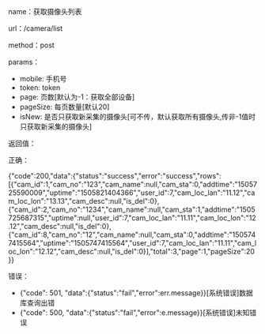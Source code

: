 name：获取摄像头列表

url：/camera/list

method：post

params：

* mobile: 手机号
* token: token
* page: 页数[默认为-1：获取全部设备]
* pageSize: 每页数量[默认20]
* isNew: 是否只获取新采集的摄像头[可不传，默认获取所有摄像头,传非-1值时只获取新采集的摄像头]


返回值：

正确：

{"code":200,"data":{"status":"success","error":"success","rows":[{"cam_id":1,"cam_no":"123","cam_name":null,"cam_sta":0,"addtime":"1505725590009","uptime":"1505821404366","user_id":7,"cam_loc_lan":"11.12","cam_loc_lon":"13.13","cam_desc":null,"is_del":0},{"cam_id":2,"cam_no":"1234","cam_name":null,"cam_sta":1,"addtime":"1505725687315","uptime":null,"user_id":7,"cam_loc_lan":"11.11","cam_loc_lon":"12.12","cam_desc":null,"is_del":0},{"cam_id":8,"cam_no":"12","cam_name":null,"cam_sta":0,"addtime":"1505747415564","uptime":"1505747415564","user_id":7,"cam_loc_lan":"11.11","cam_loc_lon":"12.12","cam_desc":null,"is_del":0}],"total":3,"page":1,"pageSize":20}}

错误：

* {"code": 501, "data":{"status":"fail","error":err.message}}[系统错误]数据库查询出错
* {"code": 500, "data":{"status":"fail","error":e.message}}[系统错误]未知错误
